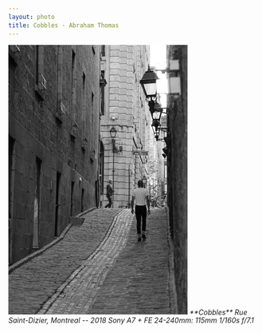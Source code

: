 ```yaml
---
layout: photo
title: Cobbles · Abraham Thomas
---
```


<img src="/assets/photos/Cobbles.jpg" width="360px" class="photo">

<i>
**Cobbles**  
Rue Saint-Dizier, Montreal -- 2018  
Sony A7 + FE 24-240mm: 115mm 1/160s f/7.1  
</i>
